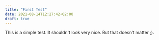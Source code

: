 ```yaml
---
title: "First Test"
date: 2021-08-14T12:27:42+02:00
draft: true
---
```

This is a simple test. It shouldn't look very nice. But that doesn't matter ;).

